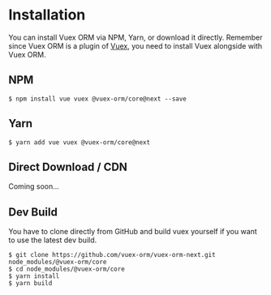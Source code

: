 # Installation

You can install Vuex ORM via NPM, Yarn, or download it directly. Remember since Vuex ORM is a plugin of [Vuex](https://vuex.vuejs.org), you need to install Vuex alongside with Vuex ORM.

## NPM

```console
$ npm install vue vuex @vuex-orm/core@next --save
```

## Yarn

```console
$ yarn add vue vuex @vuex-orm/core@next
```

## Direct Download / CDN

Coming soon...

## Dev Build

You have to clone directly from GitHub and build vuex yourself if you want to use the latest dev build.

```console
$ git clone https://github.com/vuex-orm/vuex-orm-next.git node_modules/@vuex-orm/core
$ cd node_modules/@vuex-orm/core
$ yarn install
$ yarn build
```
